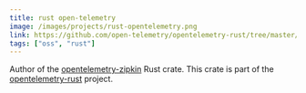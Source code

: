 ```yaml
---
title: rust open-telemetry
image: /images/projects/rust-opentelemetry.png
link: https://github.com/open-telemetry/opentelemetry-rust/tree/master/opentelemetry-zipkin
tags: ["oss", "rust"]
---
```


Author of the [opentelemetry-zipkin](https://crates.io/crates/opentelemetry-zipkin) Rust crate. This crate is part of the [opentelemetry-rust](https://github.com/open-telemetry/opentelemetry-rust) project.
